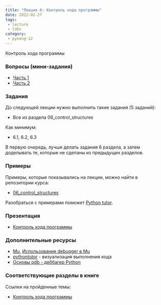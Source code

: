 ```yaml
---
title: "Лекция 6: Контроль хода программы"
date: 2022-02-27
tags:
 - lecture
 - labs
category:
 - pyneng-12
---
```


Контроль хода программы

### Вопросы (мини-задания)

* [Часть 1](https://docs.google.com/forms/d/e/1FAIpQLSdisZ-41WEePhpvC2nlRKOECJ3T21GckmnXWriS6Pj_jBCdcw/viewform?usp=sf_link)
* [Часть 2](https://docs.google.com/forms/d/e/1FAIpQLScPPI7UPwKhZaDfDcLn-Xjy-FIj106trWjmVZzJhrBRwe3jnA/viewform?usp=sf_link)

### Задания

До следующей лекции нужно выполнить такие задания (5 заданий):

* Все из раздела 06_control_structures

Как минимум:

* 6.1, 6.2, 6.3

В первую очередь, лучше делать задания 6 раздела, а затем доделывать те, которые не сделаны из предыдущих разделов.


### Примеры

Примеры, которые показывались на лекции, можно найти в репозитории курса:

* [06_control_structures](https://github.com/pyneng/pyneng-online-12-jan-may-2022/tree/main/examples/06_control_structures)

Разобраться с примерами поможет [Python tutor](http://www.pythontutor.com/).

### Презентация

* [Контроль хода программы](https://github.com/pyneng/all-pyneng-slides/blob/main/pyneng/07_control_structures.md)


### Дополнительные ресурсы

* [Mu](https://pyneng.github.io/docs/mu/), [Использование debugger в Mu](https://youtu.be/s9Lskg37xss)
* [pythontutor](http://pythontutor.com/visualize.html#) - визуализация выполнения кода
* [Основы pdb - деббагер Python](https://natenka.github.io/pyneng/pdb-basics/)



### Соответствующие разделы в книге

Ссылки на пройденные темы:

* [Контроль хода программы](https://pyneng.readthedocs.io/ru/latest/book/06_control_structures/index.html)

